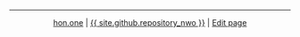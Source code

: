 <hr />
<p style="text-align: center;">
    <a href="https://hon.one">hon.one</a>
    | <a href="{{ site.github.repository_url }}">{{ site.github.repository_nwo }}</a>
    | <a href="{% github_edit_link %}">Edit page</a>
</p>
